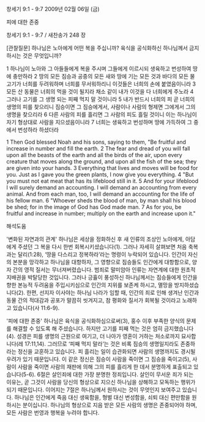 창세기 9:1 - 9:7 
2009년 02월 06일 (금)

피에 대한 존중



창세기 9:1 - 9:7 / 새찬송가 248 장

[관찰질문]
하나님은 노아에게 어떤 복을 주십니까?
육식을 공식화하신 하나님께서 금지하시는 것은 무엇입니까?

1 하나님이 노아와 그 아들들에게 복을 주시며 그들에게 이르시되 생육하고 번성하여 땅에 충만하라 
2 땅의 모든 짐승과 공중의 모든 새와 땅에 기는 모든 것과 바다의 모든 물고기가 너희를 두려워하며 너희를 무서워하리니 이것들은 너희의 손에 붙였음이니라 
3 모든 산 동물은 너희의 먹을 것이 될지라 채소 같이 내가 이것을 다 너희에게 주노라 
4 그러나 고기를 그 생명 되는 피째 먹지 말 것이니라 
5 내가 반드시 너희의 피 곧 너희의 생명의 피를 찾으리니 짐승이면 그 짐승에게서, 사람이나 사람의 형제면 그에게서 그의 생명을 찾으리라 
6 다른 사람의 피를 흘리면 그 사람의 피도 흘릴 것이니 이는 하나님이 자기 형상대로 사람을 지으셨음이니라 
7 너희는 생육하고 번성하며 땅에 가득하여 그 중에서 번성하라 하셨더라  

1 Then God blessed Noah and his sons, saying to them, "Be fruitful and increase in number and fill the earth. 
2 The fear and dread of you will fall upon all the beasts of the earth and all the birds of the air, upon every creature that moves along the ground, and upon all the fish of the sea; they are given into your hands. 
3 Everything that lives and moves will be food for you. Just as I gave you the green plants, I now give you everything. 
4 "But you must not eat meat that has its lifeblood still in it. 
5 And for your lifeblood I will surely demand an accounting. I will demand an accounting from every animal. And from each man, too, I will demand an accounting for the life of his fellow man. 
6 "Whoever sheds the blood of man, by man shall his blood be shed; for in the image of God has God made man. 
7 As for you, be fruitful and increase in number; multiply on the earth and increase upon it."

해석도움





'변화된 자연과의 관계'
 하나님은 세상을 정화하신 후 새 인류의 조상인 노아에게, 아담에게 주셨던 그 복을 다시 한번 회복시키셨습니다(1). 그러나 자세히 살펴보면 처음 축복과는 달리(1:28), ‘땅을 다스리고 정복하라’라는 명령이 누락되어 있습니다. 인간이 자신의 본분을 망각하고 하나님을 대항하자, 그 영향으로 짐승들도 인간에게 대항함으로, 양자 간의 영적 질서는 무너져버렸습니다. 범죄로 말미암아 인류는 자연계에 대한 원초적 지배권을 박탈당한 것입니다. 그러나 긍휼이 풍성하신 하나님께서는 짐승들에게 인간을 향한 본능적 두려움을 주입시키심으로 인간의 지위를 보존케 하시고, 멸망을 방지하셨습니다(2). 한편, 선지자 이사야는 하나님 나라가 임할 때, 인간의 죄로 인해 생겨난 인간과 동물 간의 적대감과 공포가 말끔히 씻겨지고, 참 평화와 질서가 회복될 것이라고 노래하고 있습니다(사 11:6-9).       

'피에 대한 존중'
 하나님은 육식을 공식화하심으로써(3), 홍수 이후 부족한 양식의 문제를 해결할 수 있도록 해 주셨습니다. 하지만 고기를 피째 먹는 것은 엄히 금지했습니다(4). 성경은 피를 생명의 근원으로 여기고, 더 나아가 영혼이 거하는 처소로까지 묘사합니다(레 17:11,14). 그러므로 ‘피째 먹지 말라’는 것은 비록 짐승의 생명일지라도 존중하라는 정신을 교훈하고 있습니다. 피 흘리는 일이 습관화되면 사람의 생명까지도 경시될 우려가 있기 때문입니다. 이 같은 정신은 짐승이 사람을 죽이면 그 짐승을 죽이고(5), 사람이 사람을 죽이면 사람의 재판에 의해 그의 피를 흘리게 한 데서 분명하게 표출되고 있습니다(5-6). 6절은 살인죄에 대한 가장 분명한 정죄입니다. 살인이 무서운 죄가 되는 이유는, 곧 그것이 사람을 당신의 형상으로 지으신 하나님을 상해하고 모독하는 행위가 되기 때문입니다. 이어지는 7절은 하나님께서 원하시는 것이 무엇인지 보여주고 있습니다. 하나님은 인간에게 죽음 대신 생육함을, 형벌 대신 번성함을, 쇠퇴 대신 편만함을 원하시는 분이십니다. 하나님의 형상으로 지음 받은 모든 사람의 생명은 존중되어야 하며, 모든 사람은 번영과 행복을 누려야 합니다.
